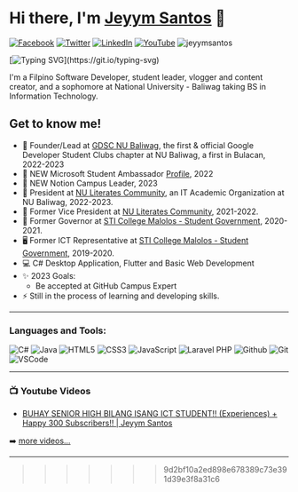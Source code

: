 # Hi there, I'm [Jeyym Santos][website] 👋 

[![Facebook](https://img.shields.io/badge/Facebook-%231877F2.svg?&style=flat-square&logo=facebook&logoColor=white)](https://facebook.com/jeyymsantos) [![Twitter](https://img.shields.io/badge/Twitter-%231DA1F2.svg?&style=flat-square&logo=twitter&logoColor=white)](https://twitter.com/jeyymsantos) [![LinkedIn](https://img.shields.io/badge/LinkedIn-%230077B5.svg?&style=flat-square&logo=linkedin&logoColor=white)](https://linkedin.com/in/jeyymsantos) [![YouTube](https://img.shields.io/badge/YouTube-%23FF0000.svg?&style=flat-square&logo=youtube&logoColor=white)](https://youtube.com/jeyymsantos)
<img src="https://komarev.com/ghpvc/?username=jeyymsantos&label=Profile%20views&color=0e75b6&style=flat" alt="jeyymsantos" />

[![Typing SVG](https://readme-typing-svg.herokuapp.com?color=%23000FD7&size=50&width=1270&height=100&center=true&lines=Student+Leader;Web+Developer;Desktop+Developer;YouTube+Content+Creator;)](https://git.io/typing-svg)

I'm a Filpino Software Developer, student leader, vlogger and content creator, and a sophomore at National University - Baliwag taking BS in Information Technology.

## Get to know me!

- 💚 Founder/Lead at [GDSC NU Baliwag](https://facebook.com/GDSCNUB), the first & official Google Developer Student Clubs chapter at NU Baliwag, a first in Bulacan, 2022-2023
- 💙 NEW Microsoft Student Ambassador [Profile](https://studentambassadors.microsoft.com/en-US/studentambassadors/profile/a8b3fad3-5c2c-4fb4-a931-306d0e80884d), 2022
- 🖤 NEW Notion Campus Leader, 2023
- 💼 President at [NU Literates Community](https://facebook.com/NULiterates), an IT Academic Organization at NU Baliwag, 2022-2023.
- 💼 Former Vice President at [NU Literates Community](https://facebook.com/NULiterates), 2021-2022.
- 👤 Former Governor at [STI College Malolos - Student Government](https://facebook.com/CSGSTIMalolos), 2020-2021.
- 🖥 Former ICT Representative at [STI College Malolos - Student Government](https://facebook.com/CSGSTIMalolos), 2019-2020. 
- 💻 C# Desktop Application, Flutter and Basic Web Development
- ✨ 2023 Goals: 
    - Be accepted at GitHub Campus Expert
- ⚡ Still in the process of learning and developing skills.
---
### Languages and Tools:
![C#](https://img.icons8.com/color/30/c-sharp-logo.png)
![Java](https://img.icons8.com/color/30/java-coffee-cup-logo--v1.png)
![HTML5](https://img.icons8.com/color/30/html-5.png)
![CSS3](https://img.icons8.com/color/30/css3.png)
![JavaScript](https://img.icons8.com/color/30/javascript.png)
![Laravel PHP](https://img.icons8.com/fluency/30/laravel.png)
![Github](https://img.icons8.com/material-outlined/30/github.png)
![Git](https://img.icons8.com/color/30/git.png)
![VSCode](https://img.icons8.com/color/30/visual-studio-code-2019.png)

---

### 📺 Youtube Videos

<!-- YOUTUBE:START -->
- [BUHAY SENIOR HIGH BILANG ISANG ICT STUDENT!! (Experiences) + Happy 300 Subscribers!! | Jeyym Santos](https://youtu.be/vCnN-6itSjg)
<!-- YOUTUBE:END -->

➡️ [more videos...](https://youtube.com/jeyymsantos)

---

[website]: https://jeyymsantos.github.io/
>>>>>>> 9d2bf10a2ed898e678389c73e391d39e3f8a31c6
